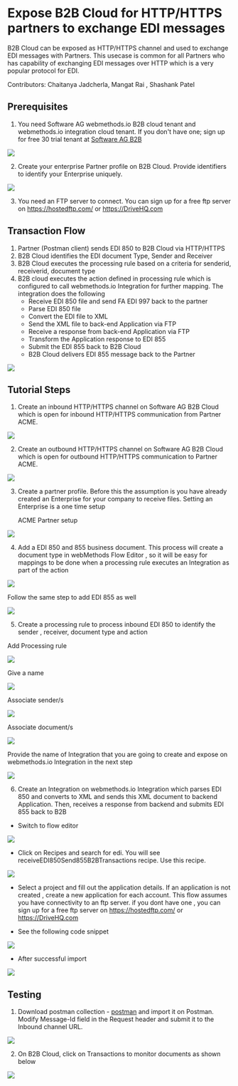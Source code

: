 # Expose B2B Cloud for HTTP/HTTPS partners to exchange EDI messages

B2B Cloud can be exposed as HTTP/HTTPS channel and used to exchange EDI messages with Partners. This usecase is common for all Partners who has capability of exchanging EDI messages over HTTP which is a very popular protocol for EDI.

Contributors: Chaitanya Jadcherla, Mangat Rai , Shashank Patel


## Prerequisites
1. You need Software AG webmethods.io B2B cloud tenant and webmethods.io integration cloud tenant. If you don't have one; sign up for free 30 trial tenant at [Software AG B2B](https://signup.softwareag.cloud/#/?product=b2b)

![](https://github.com/mangatrai/webmethods-b2b-examples/blob/master/http-receive-edi-850-855/images/B2BLandingPage.png)

2. Create your enterprise Partner profile on B2B Cloud. Provide identifiers to identify your Enterprise uniquely.

![](https://github.com/mangatrai/webmethods-b2b-examples/blob/master/http-receive-edi-850-855/images/MyEnterprise.png)

3. You need an FTP server to connect. You can sign up for a free ftp server on https://hostedftp.com/ or https://DriveHQ.com

## Transaction Flow
1. Partner (Postman client) sends EDI 850 to B2B Cloud via HTTP/HTTPS
1. B2B Cloud identifies the EDI document Type, Sender and Receiver 
1. B2B Cloud executes the processing rule based on a criteria for senderid, receiverid, document type
1. B2B cloud executes the action defined in processing rule which is configured to call webmethods.io Integration for further mapping. The integration does the following
	- Receive EDI 850 file and send FA EDI 997 back to the partner
	- Parse EDI 850 file 
	- Convert the EDI file to XML
	- Send the XML file to back-end Application via FTP
	- Receive a response from back-end Application via FTP
	- Transform the Application response to EDI 855
	- Submit the EDI 855 back to B2B Cloud
	- B2B Cloud delivers EDI 855 message back to the Partner

![](https://github.com/mangatrai/webmethods-b2b-examples/blob/master/http-receive-edi-850-855/images/EDIFlow_HTTP.png)


## Tutorial Steps
1. Create an inbound HTTP/HTTPS channel on Software AG B2B Cloud which is open for inbound HTTP/HTTPS communication from Partner ACME.

![](https://github.com/mangatrai/webmethods-b2b-examples/blob/master/http-receive-edi-850-855/images/http-in-channel.jpg)

2. Create an outbound HTTP/HTTPS channel on Software AG B2B Cloud which is open for outbound HTTP/HTTPS communication to Partner ACME.

![](https://github.com/mangatrai/webmethods-b2b-examples/blob/master/http-receive-edi-850-855/images/outChannel.png)

3. Create a partner profile. Before this the assumption is you have already created an Enterprise for your company to receive files. Setting an Enterprise is a one time setup

	ACME Partner setup
	
![](https://github.com/mangatrai/webmethods-b2b-examples/blob/master/http-receive-edi-850-855/images/addpartner.png)

4. Add a EDI 850 and 855 business document. This process will create a document type in webMethods Flow Editor , so it will be easy for mappings to be done when a processing rule executes an Integration as part of the action

![](https://github.com/mangatrai/webmethods-b2b-examples/blob/master/http-receive-edi-850-855/images/addbusinessdocument.png)

Follow the same step to add EDI 855 as well

![](https://github.com/mangatrai/webmethods-b2b-examples/blob/master/http-receive-edi-850-855/images/addEDI850.png)


5. Create a processing rule to process inbound EDI 850 to identify the sender , receiver, document type and action

Add Processing rule

![](https://github.com/mangatrai/webmethods-b2b-examples/blob/master/http-receive-edi-850-855/images/processingRule.png)

Give a name

![](https://github.com/mangatrai/webmethods-b2b-examples/blob/master/http-receive-edi-850-855/images/addProcessingrule1.png)

Associate sender/s

![](https://github.com/mangatrai/webmethods-b2b-examples/blob/master/http-receive-edi-850-855/images/addProcessingrule2.png)

Associate document/s

![](https://github.com/mangatrai/webmethods-b2b-examples/blob/master/http-receive-edi-850-855/images/addProcessingrule3.png)

Provide the name of Integration that you are going to create and expose on webmethods.io Integration in the next step

![](https://github.com/mangatrai/webmethods-b2b-examples/blob/master/http-receive-edi-850-855/images/addProcessingrule4.png)


6. Create an Integration on webmethods.io Integration which parses EDI 850 and converts to XML and sends this XML document to backend Application. Then, receives a response from backend and submits EDI 855 back to B2B

- Switch to flow editor

![](https://github.com/mangatrai/webmethods-b2b-examples/blob/master/http-receive-edi-850-855/images/FlowEditor.png)

- Click on Recipes and search for edi. You will see receiveEDI850Send855B2BTransactions recipe. Use this recipe.

![](https://github.com/mangatrai/webmethods-b2b-examples/blob/master/http-receive-edi-850-855/images/recipe_edi.png)

- Select a project and fill out the application details. If an application is not created , create a new application for each account. This flow assumes you have connectivity to an ftp server. if you dont have one , you can sign up for a free ftp server on https://hostedftp.com/ or https://DriveHQ.com

- See the following code snippet

![](https://github.com/mangatrai/webmethods-b2b-examples/blob/master/http-receive-edi-850-855/images/recipe.png)

- After successful import

![](https://github.com/mangatrai/webmethods-b2b-examples/blob/master/http-receive-edi-850-855/images/receiveEDI850Integration.png)

## Testing

1. Download postman collection - [postman](https://github.com/mangatrai/webmethods-b2b-examples/blob/master/http-receive-edi-850-855/B2B%20wm.io.postman_collection.json) and import it on Postman. Modify Message-Id field in the Request header and submit it to the Inbound channel URL.

![](https://github.com/mangatrai/webmethods-b2b-examples/blob/master/http-receive-edi-850-855/images/postman.png)

2. On B2B Cloud, click on Transactions to monitor documents as shown below

![](https://github.com/mangatrai/webmethods-b2b-examples/blob/master/http-receive-edi-850-855/images/b2btransactions.png)